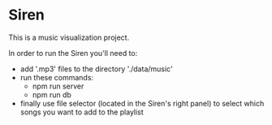 # Siren

This is a music visualization project.

In order to run the Siren you'll need to:
* add '.mp3' files to the directory './data/music'
* run these commands:
  * npm run server
  * npm run db
* finally use file selector (located in the Siren's right panel) to select which songs you want to add to the playlist